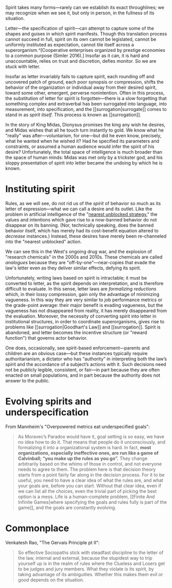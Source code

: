 Spirit takes many forms—rarely can we establish its exact throughlines; we may recognize when we see it, but only in person, in the fullness of its situation.

Letter—the specification of spirit—can attempt to capture some of the shapes and guises in which spirit manifests. Though this translation process cannot succeed in full, spirit on its own cannot be legislated, cannot be uniformly instituted as expectation, cannot tile itself across a superorganism.^[Cooperative enterprises organized by prestige economies to a common purpose (Simler 2016).] Insofar as it can, it is hard and unaccountable, relies on trust and discretion, defies monitor. So we are stuck with letter.

Insofar as letter invariably fails to capture spirit, each rounding off and uncovered patch of ground, each poor synopsis or compression, shifts the behavior of the organization or individual away from their desired spirit, toward some other, emergent, perverse nonintention. Often in this process, the substitution of letter for spirit is forgotten—there is a slow forgetting that something complex and extraverbal has been surrogated into language, into measurement, into specification, and the [[surrogation|surrogate]] comes to stand in as _spirit itself_. This process is known as [[surrogation]].

In the story of King Midas, Dionysus promises the king any wish he desires, and Midas wishes that all he touch turn instantly to gold. We know what he "really" was after—voluntarism, for one—but did he even know, precisely, what he wanted when he wished it? Had he specified its parameters and constraints, or assumed a human audience would infer the spirit of his desire? Unfortunately, the total space of intelligence is much broader than the space of human minds: Midas was met only by a trickster god, and his sloppy presentation of spirit into letter became the undoing by which he is known.

# Instituting spirit

Rules, as we will see, do not rid us of the *spirit* of behavior so much as its letter of expression—what we can call a desire and its outlet. Like the problem in artificial intelligence of the "[nearest unblocked strategy](https://arbital.com/p/nearest_unblocked/)," the values and intentions which gave rise to a now-banned behavior do not disappear on its banning. (Nor, technically speaking, does the banned behavior itself, which has merely had its cost-benefit equation altered to _decrease_ instances.) Instead, these desires have merely been re-channeled into the "nearest unblocked" action.

We can see this in the West's ongoing drug war, and the explosion of "research chemicals" in the 2000s and 2010s. These chemicals are called _analogues_ because they are "off-by-one"—near-copies that evade the law's letter even as they deliver similar effects, defying its spirit.

Unfortunately, writing laws based on spirit is intractable; it must be converted to letter, as the spirit depends on interpretation, and is therefore difficult to evaluate. In this sense, letter laws are _formalizing reductions_ which, in their lossy compression, gain only the advantage of minimizing vagueness. In this way they are very similar to job performance metrics or the grade-point average: their major benefit is evading vagueness, but the vagueness has not disappeared from reality, it has merely disappeared from the evaluation. Moreover, the necessity of converting spirit into letter in institutional structures, in order to coordinate superorganisms, gives rise to problems like [[surrogation|Goodhart's Law]] and [[surrogation]]. Spirit is abandoned, and letter becomes the incentive structure (or "reward function") that governs actor behavior.

One does, occasionally, see spirit-based enforcement—parents and children are an obvious case—but these instances typically require authoritarianism, a dictator who has “authority” in interpreting both the law’s spirit and the accordance of a subject’s actions with it. Such decisions need not be publicly legible, consistent, or fair—in part because they are often enacted on small populations, and in part because the authority does not answer to the public.

# Evolving spirits and underspecification
From Mannheim's "Overpowered metrics eat underspecified goals":

> As Moravec’s Paradox would have it, goal setting is so easy, we have no idea how to do it. That means that people do it unconsciously, and formalizing it into a organizational system is hard. In fact, **most organizations, especially ineffective ones, are run like a game of Calvinball; “you make up the rules as you go”.** They change arbitrarily based on the whims of those in control, and not everyone needs to agree to them.
> The problem here is that decision theory starts from a point fairly far along in the decision process. For it to be useful, you need to have a clear idea of what the rules are, and what your goals are, before you can start. Without that clear idea, even if we can list all the choices, even the trivial part of picking the best option is a mess.
> Life is a human-complete problem, [[Finite And Infinite Games|where specifying the goals and rules fully is part of the game]], and the goals are constantly evolving.

# Commonplace

Venkatesh Rao, "The Gervais Principle pt II":

> So effective Sociopaths stick with steadfast discipline to the letter of the law, internal and external, because the stupidest way to trip yourself up is in the realm of rules where the Clueless and Losers get to be judges and jury members. What they violate is its spirit, by taking advantage of its ambiguities. Whether this makes them evil or good depends on the situation.

